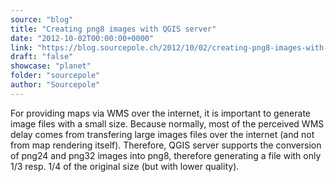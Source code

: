 ```yaml
---
source: "blog"
title: "Creating png8 images with QGIS server"
date: "2012-10-02T00:00:00+0000"
link: "https://blog.sourcepole.ch/2012/10/02/creating-png8-images-with-qgis-server/"
draft: "false"
showcase: "planet"
folder: "sourcepole"
author: "Sourcepole"
---
```


For providing maps via WMS over the internet, it is important to generate image files with a small size. Because normally, most of the perceived WMS delay comes from transfering large images files over the internet (and not from map rendering itself). Therefore, QGIS server supports the conversion of png24 and png32 images into png8, therefore generating a file with only 1/3 resp. 1/4 of the original size (but with lower quality).
